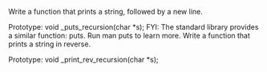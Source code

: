 Write a function that prints a string, followed by a new line.

Prototype: void _puts_recursion(char *s);
FYI: The standard library provides a similar function: puts. Run man puts to learn more.
Write a function that prints a string in reverse.

Prototype: void _print_rev_recursion(char *s);
